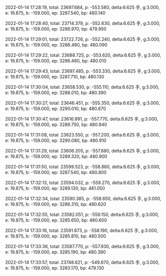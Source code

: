 2022-01-14 17:28:19, total: 23697.684, p: -553.580, delta:6.625 手, g:3.000, e: 19.875, b: -159.000, ep: 3287.540, bp: 480.140

2022-01-14 17:28:40, total: 23714.379, p: -552.630, delta:6.625 手, g:3.000, e: 19.875, b: -159.000, ep: 3286.970, bp: 479.950

2022-01-14 17:29:01, total: 23722.726, p: -552.240, delta:6.625 手, g:3.000, e: 19.875, b: -159.000, ep: 3288.480, bp: 480.090

2022-01-14 17:29:22, total: 23688.725, p: -553.620, delta:6.625 手, g:3.000, e: 19.875, b: -159.000, ep: 3286.460, bp: 480.010

2022-01-14 17:29:43, total: 23697.485, p: -553.330, delta:6.625 手, g:3.000, e: 19.875, b: -159.000, ep: 3287.710, bp: 480.130

2022-01-14 17:30:04, total: 23658.530, p: -555.110, delta:6.625 手, g:3.000, e: 19.875, b: -159.000, ep: 3288.010, bp: 480.390

2022-01-14 17:30:27, total: 23646.451, p: -555.350, delta:6.625 手, g:3.000, e: 19.875, b: -159.000, ep: 3290.010, bp: 480.670

2022-01-14 17:30:47, total: 23616.991, p: -557.770, delta:6.625 手, g:3.000, e: 19.875, b: -159.000, ep: 3289.750, bp: 480.940

2022-01-14 17:31:08, total: 23623.550, p: -557.200, delta:6.625 手, g:3.000, e: 19.875, b: -159.000, ep: 3290.080, bp: 480.910

2022-01-14 17:31:29, total: 23606.205, p: -557.880, delta:6.625 手, g:3.000, e: 19.875, b: -159.000, ep: 3289.320, bp: 480.900

2022-01-14 17:31:50, total: 23599.523, p: -558.860, delta:6.625 手, g:3.000, e: 19.875, b: -159.000, ep: 3287.540, bp: 480.800

2022-01-14 17:32:13, total: 23594.032, p: -559.270, delta:6.625 手, g:3.000, e: 19.875, b: -159.000, ep: 3289.130, bp: 481.050

2022-01-14 17:32:34, total: 23590.385, p: -558.650, delta:6.625 手, g:3.000, e: 19.875, b: -159.000, ep: 3286.310, bp: 480.620

2022-01-14 17:32:55, total: 23582.051, p: -559.150, delta:6.625 手, g:3.000, e: 19.875, b: -159.000, ep: 3285.650, bp: 480.600

2022-01-14 17:33:16, total: 23591.673, p: -558.190, delta:6.625 手, g:3.000, e: 19.875, b: -159.000, ep: 3285.810, bp: 480.500

2022-01-14 17:33:36, total: 23587.770, p: -557.930, delta:6.625 手, g:3.000, e: 19.875, b: -159.000, ep: 3285.190, bp: 480.390

2022-01-14 17:33:57, total: 23748.621, p: -549.870, delta:6.625 手, g:3.000, e: 19.875, b: -159.000, ep: 3283.170, bp: 479.130